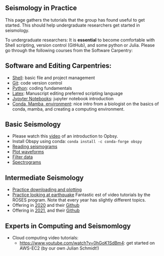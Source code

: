 
## Seismology in Practice

This page gathers the tutorials that the group has found useful to get started. This should help undergraduate researchers get started in seismology.


To undergraduate researchers: It is **essential** to become comfortable with Shell scripting, version control (GitHub), and some python or Julia. Please go through the following courses from the Software Carpentry:

## Software and Editing Carpentries:
- [Shell](https://swcarpentry.github.io/shell-novice/): basic file and project management
- [Git](https://swcarpentry.github.io/git-novice/): code version control 
- [Python](http://swcarpentry.github.io/python-novice-gapminder/): coding fundamentals
- [Latex](https://www.overleaf.com/learn/latex/Learn_LaTeX_in_30_minutes): Manuscript editing preferred scripting language
- [Jypyter Notebooks](https://www.earthdatascience.org/courses/intro-to-earth-data-science/open-reproducible-science/jupyter-python/get-started-with-jupyter-notebook-for-python/): jupyter notebook introduction
- [Conda, Mamba, environment](https://astrobiomike.github.io/unix/conda-intro): nice intro from a biologist on the basics of conda, mamba, and creating a computing environment.


## Basic Seismology
- Please watch this [video](https://www.youtube.com/watch?v=kFwdjfiK4gk) of an introduction to Opbsy.
- Install Obspy using conda: ```conda install -c conda-forge obspy```
- [Reading seismograms](https://docs.obspy.org/tutorial/code_snippets/reading_seismograms.html)
- [Plot waveforms](https://docs.obspy.org/tutorial/code_snippets/waveform_plotting_tutorial.html)
- [Filter data](https://docs.obspy.org/tutorial/code_snippets/filtering_seismograms.html)
- [Spectrograms](https://docs.obspy.org/tutorial/code_snippets/plotting_spectrograms.html)


## Intermediate Seismology
- [Practice downloading and plotting](https://krischer.github.io/seismo_live_build/html/ObsPy/07_Basic_Processing_Exercise_solution_wrapper.html)
- [Practice looking at earthquake](https://krischer.github.io/seismo_live_build/html/ObsPy/08_Exercise__2008_MtCarmel_Earthquake_and_Aftershock_Series_solution_wrapper.html)
Fantastic est of video tutorials by the ROSES program. Note that every year has slightly different topics.
- Offering in [2020](https://connect.agu.org/seismology/roses/roses2020materials) and their [Github](https://github.com/roseseismo/roses2020)
- Offering in [2021](https://connect.agu.org/seismology/roses/roses2021materials), and their [Github](https://github.com/roseseismo/roses2021)
  

## Experts in Computing and Seismomlogy
- Cloud computing video tutorials:
    - https://www.youtube.com/watch?v=0hGoK1SdBm4: get started on AWS-EC2 (by our own Julian Schmidt!)
